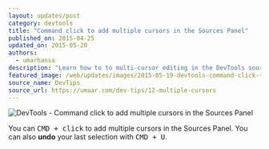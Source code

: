 ```yaml
---
layout: updates/post
category: devtools
title: "Command click to add multiple cursors in the Sources Panel"
published_on: 2015-04-25
updated_on: 2015-05-20
authors:
  - umarhansa
description: "Learn how to to multi-cursor editing in the DevTools sources panel."
featured_image: /web/updates/images/2015-05-19-devtools-command-click-to-add-multiple-cursors-in-the-sources-panel/multiple-cursors.gif
source_name: DevTips
source_url: https://umaar.com/dev-tips/12-multiple-cursors
---
```

<img src="/web/updates/images/2015-05-19-devtools-command-click-to-add-multiple-cursors-in-the-sources-panel/multiple-cursors.gif" alt="DevTools - Command click to add multiple cursors in the Sources Panel">

You can <kbd class="kbd">CMD + click</kbd> to add multiple cursors in the Sources Panel. You can also <strong>undo</strong> your last selection with <kbd class="kbd">CMD + U</kbd>.
